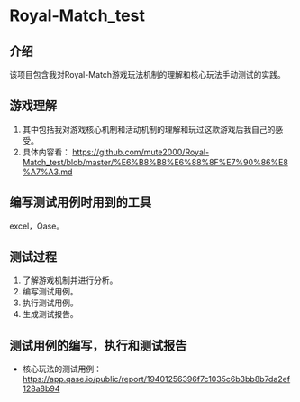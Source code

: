 # Royal-Match_test

## 介绍
  该项目包含我对Royal-Match游戏玩法机制的理解和核心玩法手动测试的实践。

## 游戏理解
  1. 其中包括我对游戏核心机制和活动机制的理解和玩过这款游戏后我自己的感受。
  2. 具体内容看： https://github.com/mute2000/Royal-Match_test/blob/master/%E6%B8%B8%E6%88%8F%E7%90%86%E8%A7%A3.md

## 编写测试用例时用到的工具
  excel，Qase。

## 测试过程
  1. 了解游戏机制并进行分析。
  1. 编写测试用例。
  2. 执行测试用例。
  3. 生成测试报告。

## 测试用例的编写，执行和测试报告
  - 核心玩法的测试用例： https://app.qase.io/public/report/19401256396f7c1035c6b3bb8b7da2ef128a8b94
